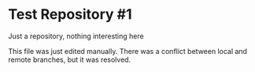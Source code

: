 # Test Repository #1

Just a repository, nothing interesting here

This file was just edited manually. There was a conflict between local and remote branches, but it was resolved.
